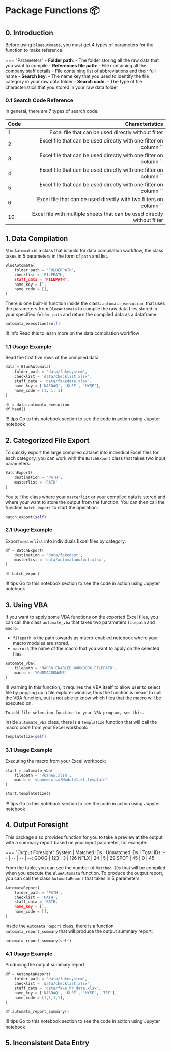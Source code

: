 # Package Functions 📦

## 0. Introduction
Before using `blueautomata`, you must get 4 types of parameters for the function to make reference:

=== "Parameters"
    - **Folder path**: 
        - The folder storing all the raw data that you want to compile
    - **References file path**: 
        - File containing all the company staff details
        - File containing list of abbreviations and their full name
    - **Search key**:
        - The name key that you used to identify the file category in your raw data folder
    - **Search code**: 
        - The type of file characteristics that you stored in your raw data folder

### 0.1 Search Code Reference

In general, there are 7 types of search code:

| Code |  Characteristics |
| :--- | -----------------------------------------------------------------------: |
| 1    |                      Excel file that can be used directly without filter |
| 2    |        Excel file that can be used directly with one filter on column `` |
| 3    |        Excel file that can be used directly with one filter on column `` |
| 4    |        Excel file that can be used directly with one filter on column `` |
| 5    |        Excel file that can be used directly with one filter on column `` |
| 6    |       Excel file that can be used directly with two filters on column `` |
| 10   | Excel file with multiple sheets that can be used directly without filter |

## 1. Data Compilation
`BlueAutomata` is a class that is build for data compilation workflow, the class takes in 5 parameters in the form of `path` and list.

```py
BlueAutomata(    
    folder_path = 'FOLDERPATH',
    checklist = 'FILEPATH,
    staff_data = 'FILEPATH',
    name_key = [],
    name_code = [],
)
```

There is one built-in function inside the class: `automata_execution`, that uses the parameters from `BlueAutomata` to compile the raw data files stored in your specified `folder_path` and return the compiled data as a dataframe

```py
automata_execution(self)
```

!!! info
    Read this to learn more on the data compilation workflow

### 1.1 Usage Example
Read the first five rows of the compiled data

```py title='Example'
data = BlueAutomata(
    folder_path = 'data/fakesystem',
    checklist = 'data/checklist.xlsx',
    staff_data = 'data/fakedata.xlsx',
    name_key = ['NASDAQ', 'KLSE', 'NYSE'],
    name_code = [1, 1, 1]
)

df = data.automata_execution
df.head()
```

!!! tips
    Go to this notebook section to see the code in action using Jupyter notebook

## 2. Categorized File Export
To quickly export the large compiled dataset into individual Excel files for each category, you can work with the `BatchExport` class that takes two input parameters:

```py
BatchExport(
    destination = 'PATH',
    masterlist = 'PATH'
)
```

You tell the class where your `masterlist` or your compiled data is stored and where your want to store the output from the function. You can then call the function `batch_export` to start the operation:

```py
batch_export(self)
```

### 2.1 Usage Example
Export `masterlist` into individuals Excel files by category:

```py title='Example'
df = BatchExport(
    destination = 'data/fakedept',
    masterlist = 'data/automataoutput.xlsx',
)

df.batch_export
```

!!! tips
    Go to this notebook section to see the code in action using Jupyter notebook

## 3. Using VBA
If you want to apply some VBA functions on the exported Excel files, you can call the class `automate_vba` that takes two parameters `filepath` and `macro`.

- `filepath` is the path towards as macro-enabled notebook where your macro modules are stored.
- `macro` is the name of the macro that you want to apply on the selected files

```py
automate_vba(
    filepath = 'MACRO_ENABLED_WORKBOOK_FILEPATH',
    macro = 'YOURMACRONAME'
)
```

!!! warning
    In this function, it requires the VBA itself to allow user to select file by popping up a file explorer window, thus the function is meant to call the VBA function, but is not able to know which files that the macro will be executed on.

    To add file selection function to your VBA program, see this.

Inside `automate_vba` class, there is a `templatize` function that will call the macro code from your Excel workbook:

```py
templatetize(self)
```

### 3.1 Usage Example
Executing the macro from your Excel workbook:

```py title='Example'
start = automate_vba(
    filepath = 'vbanew.xlsm',
    macro = 'vbanew.xlsm!Module1.kt_template'
)

start.templatetize()
```

!!! tips
    Go to this notebook section to see the code in action using Jupyter notebook

## 4. Output Foresight
This package also provides function for you to take a preview at the output with a summary report based on your input parameter, for example:

=== "Output Foresight"
    System | Matched IDs | Unmatched IDs | Total IDs
    :-- | -- | -- | --:
    GOOG | 123 | 3 | 126
    NFLX | 24 | 5 | 29
    SPOT | 45 | 0 | 45

From the table, you can see the number of `Matched IDs` that will be compiled when you execute the `BlueAutomata` function. To produce the output report, you can call the class `AutomataReport` that takes in 5 parameters:

```py
AutomataReport(
    folder_path = 'PATH',
    checklist = 'PATH',
    staff_data = 'PATH,
    name_key = [],
    name_code = [],
)
```

Inside the `Automata Report` class, there is a function `automata_report_summary` that will produce the output summary report:

```py
automata_report_summary(self)
```

### 4.1 Usage Example
Producing the output summary report

```py title='Example'
df = AutomataReport(
    folder_path = 'data/fakesystem',
    checklist = 'data/checklist.xlsx',
    staff_data = 'data/fake_hr_data.xlsx',
    name_key = ['NASDAQ', 'KLSE', 'NYSE', 'TSE'],
    name_code = [1,1,1,1],
)

df.automata_report_summary()
```

!!! tips
    Go to this notebook section to see the code in action using Jupyter notebook

## 5. Inconsistent Data Entry